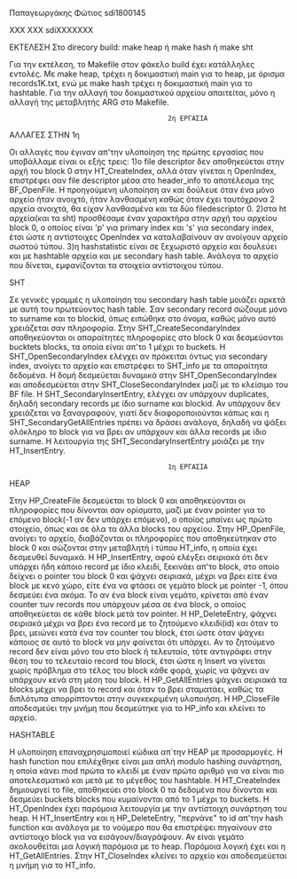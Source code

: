 Παπαγεωργάκης Φώτιος sdi1800145

XXX XXX sdiXXXXXXX


ΕΚΤΕΛΕΣΗ
    Στο direcory build: make heap ή make hash ή make sht

 Για την εκτέλεση, το Makefile στον φάκελο build έχει κατάλληλες εντολές. Με make heap, 
τρέχει η δοκιμαστική main για το heap, με όρισμα records1K.txt, ενώ με make hash τρέχει
η δοκιμαστική main για το hashtable. Για την αλλαγή του δοκιμαστικού αρχείου απαιτείται,
μόνο η αλλαγή της μεταβλητής ARG στο Makefile.


                                            2η ΕΡΓΑΣΙΑ

ΑΛΛΑΓΕΣ ΣΤΗΝ 1η

 Οι αλλαγές που έγιναν απ'την υλοποίηση της πρώτης εργασίας που υποβάλλαμε είναι οι εξής τρεις: 1)o file descriptor δεν αποθηκεύεται στην αρχή του block 0 στην HT_CreateIndex,
αλλά όταν γίνεται η OpenIndex, επιστρέφει σαν file descriptor μέσα στο header_info το αποτέλεσμα της BF_OpenFile. Η προηγούμενη υλοποίηση αν και δούλευε όταν ένα μόνο αρχείο
ήταν ανοιχτό, ήταν λανθασμένη καθώς όταν έχει ταυτόχρονα 2 αρχεία ανοιχτά, θα είχαν λανθασμένα και τα δύο filedescriptor 0. 2)στα ht αρχεία(και τα sht) προσθέσαμε έναν χαρακτήρα
στην αρχή του αρχείου block 0, ο οποίος είναι 'p' για primary index και 's' για secondary index, έτσι ώστε η αντίστοιχες OpenIndex να καταλαβαίνουν αν ανοίγουν αρχείο σωστού τύπου.
3)η hashstatistic είναι σε ξεχωριστό αρχείο και δουλεύει και με hashtable αρχεία και με secondary hash table. Ανάλογα το αρχείο που δίνεται, εμφανίζονται τα στοιχεία αντίστοιχου τύπου.

SHT 
 
 Σε γενικές γραμμές η υλοποίηση του secondary hash table μοιάζει αρκετά με αυτή του πρωτεύοντος hash table. Σαν secondary record σώζουμε μόνο το surname και το blockid, όπως ειπώθηκε στο όνομα,
καθώς μόνο αυτό χρειάζεται σαν πληροφορία. Στην SHT_CreateSecondaryIndex αποθηκεύονται οι απαραίτητες πληροφορίες στο block 0 και δεσμεύονται bucktets blocks, τα οποία είναι απ'το 1 μέχρι το buckets.
Η SHT_OpenSecondaryIndex ελέγχει αν πρόκειται όντως για secondary index, ανοίγει το αρχείο και επιστρέφει το SHT_info με τα απαραίτητα δεδομένα. Η δομή δεσμεύεται δυναμικά στην SHT_OpenSecondaryIndex
και αποδεσμεύεται στην SHT_CloseSecondaryIndex μαζί με το κλείσιμο του BF file. Η SHT_SecondaryInsertEntry, ελέγχει αν υπάρχουν duplicates, δηλαδή secondary records με ίδιο surname και blockid. Αν
υπάρχουν δεν χρειάζεται να ξαναγραφούν, γιατί δεν διαφοροποιούνται κάπως και η SHT_SecondaryGetAllEntries πρέπει να δράσει ανάλογα, δηλαδή να ψάξει ολόκληρο το block για να βρει αν υπάρχουν και 
άλλα records με ίδιο surname. Η λειτουργία της SHT_SecondaryInsertEntry μοιάζει με την HT_InsertEntry.



                                            1η ΕΡΓΑΣΙΑ



HEAP 

 Στην HP_CreateFile δεσμεύεται το block 0 και αποθηκεύονται οι πληροφορίες που δίνονται σαν ορίσματα,
μαζί με έναν pointer για το επόμενο block(-1 αν δεν υπάρχει επόμενο), ο οποίος μπαίνει ως πρώτο στοιχείο,
όπως και σε όλα τα άλλα blocks του αρχείου. Στην HP_OpenFile, ανοίγει το αρχείο, διαβάζονται οι πληροφορίες
που αποθηκεύτηκαν στο block 0 και σώζονται στην μεταβλητή i τύπου HT_info, η οποία έχει δεσμευθεί δυναμικά.
Η HP_InsertEntry, αφού ελέγξει σειριακά ότι δεν υπάρχει ήδη κάποιο record με ίδιο κλειδί, ξεκινάει απ'το block,
στο οποίο δείχνει ο pointer του block 0 και ψάχνει σειριακά, μέχρι να βρει είτε ένα block με κενό χώρο, είτε ένα 
να φτάσει σε γεμάτο block με pointer -1, όπου δεσμεύει ένα ακόμα. Το αν ένα block είναι γεμάτο, κρίνεται από έναν
counter των records που υπάρχουν μέσα σε ένα block, ο οποίος αποθηκεύεται σε κάθε block μετά τον pointer. H 
ΗP_DeleteEntry, ψάχνει σειριακά μέχρι να βρει ένα record με το ζητούμενο κλειδί(id) και όταν το βρει, μειώνει κατά
ένα τον counter του block, έτσι ώστε όταν ψάχνει κάποιος σε αυτό το block να μην φαίνεται ότι υπάρχει. Αν το ζητούμενο
record δεν είναι μόνο του στο block ή τελευταίο, τότε αντιγράφει στην θέση του το τελευταίο record του block, έτσι ώστε
η Insert να γίνεται χωρίς πρόβλημα στο τέλος του block κάθε φορά, χωρίς να ψάχνει αν υπάρχουν κενά στη μέση του block.
H HP_GetAllEntries ψάχνει σειριακά τα blocks μέχρι να βρει το record και όταν το βρει σταματάει, καθώς τα διπλότυπα
απορρίπτονται στην συγκεκριμένη υλοποιήση. H HP_CloseFile αποδεσμεύει την μνήμη που δεσμεύτηκε για το HP_info και κλείνει το αρχείο.

HASHTABLE
 
 Η υλοποίηση επαναχρησιμοποιεί κώδικα απ΄την HEAP με προσαρμογές. Η hash function που επιλέχθηκε είναι μια απλή modulo
hashing συνάρτηση, η οποία κάνει mod πρώτα το κλειδί με έναν πρώτο αριθμό για να είναι πιο αποτελεσματικό και μετά με
το μέγεθος του hashtable. Η HT_CreateIndex δημιουργεί το file, αποθηκεύει στο block 0 τα δεδομένα που δίνονται και 
δεσμεύει buckets blocks που κυμαίνονται από το 1 μέχρι το buckets. H HT_OpenIndex έχει παρόμοια λειτουργία με την 
αντίστοιχη συνάρτηση του heap. Η HT_InsertEntry και η HP_DeleteEntry, "περνάνε" το id απ'την hash function και ανάλογα με το νούμερο που
θα επιστρέψει πηγαίνουν στο αντίστοιχο block για να εισάγουν/διαγράψουν. Αν είναι γεμάτο ακολουθείται μια λογική παρόμοια με το heap.
Παρόμοια λογική έχει και η HT_GetAllEntries. Στην HT_CloseIndex κλείνει το αρχείο και αποδεσμεύεται η μνήμη για το HT_info.
